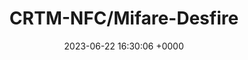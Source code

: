 ---
title: "CRTM-NFC/Mifare-Desfire"
link: "https://github.com/CRTM-NFC/Mifare-Desfire"
date: "2023-06-22 16:30:06 +0000"
description: "A research on how Metro de Madrid NFC cards works."
category: "github"
---